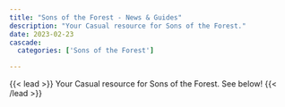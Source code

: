 ```yaml
---
title: "Sons of the Forest - News & Guides"
description: "Your Casual resource for Sons of the Forest."
date: 2023-02-23
cascade:
  categories: ['Sons of the Forest']

---
```


{{< lead >}}
Your Casual resource for Sons of the Forest. See below!
{{< /lead >}}
